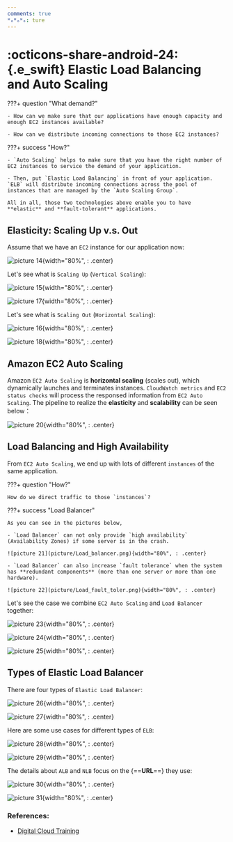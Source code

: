 ```yaml
---
comments: true
ᴴₒᴴₒᴴₒ: ture
---
```


# **:octicons-share-android-24:{.e_swift} Elastic Load Balancing and Auto Scaling**

???+ question "What demand?"

    - How can we make sure that our applications have enough capacity and enough EC2 instances available?

    - How can we distribute incoming connections to those EC2 instances?

???+ success "How?"

    - `Auto Scaling` helps to make sure that you have the right number of EC2 instances to service the demand of your application.

    - Then, put `Elastic Load Balancing` in front of your application. `ELB` will distribute incoming connections across the pool of instances that are managed by the `Auto Scaling Group`.

    All in all, those two technologies above enable you to have **elastic** and **fault-tolerant** applications.
    
## **Elasticity: Scaling Up v.s. Out**

Assume that we have an `EC2` instance for our application now:

![picture 14](picture/Load_scalingup1.png){width="80%", : .center}  

Let's see what is `Scaling Up` (`Vertical Scaling`):

![picture 15](picture/Load_scalingup2.png){width="80%", : .center}

![picture 17](picture/Load_vertialscale.png){width="80%", : .center}  


Let's see what is `Scaling Out` (`Horizontal Scaling`):

![picture 16](picture/Load_scalingout.png){width="80%", : .center}  

![picture 18](picture/Load_horizontalscale.png){width="80%", : .center}  

## **Amazon EC2 Auto Scaling**

Amazon `EC2 Auto Scaling` is **horizontal scaling** (scales out), which dynamically launches and terminates instances. `CloudWatch metrics` and `EC2 status checks` will process the responsed information from `EC2 Auto Scaling`. The pipeline to realize the **elasticity** and **scalability** can be seen below：

![picture 20](picture/Load_AWS_auto_scale.png){width="80%", : .center}    


## **Load Balancing and High Availability**

From `EC2 Auto Scaling`, we end up with lots of different `instances` of the same application. 

???+ question "How?"

    How do we direct traffic to those `instances`?

???+ success "Load Balancer"

    As you can see in the pictures below, 
    
    - `Load Balancer` can not only provide `high availability` (Availability Zones) if some server is in the crash.

    ![picture 21](picture/Load_balancer.png){width="80%", : .center}  

    - `Load Balancer` can also increase `fault tolerance` when the system has **redundant components** (more than one server or more than one hardware).

    ![picture 22](picture/Load_fault_toler.png){width="80%", : .center}  

Let's see the case we combine `EC2 Auto Scaling` and `Load Balancer` together:

![picture 23](picture/Load_combine1.png){width="80%", : .center}
    
![picture 24](picture/Load_combine2.png){width="80%", : .center}  

![picture 25](picture/Load_combine3.png){width="80%", : .center}  


## **Types of Elastic Load Balancer**

There are four types of `Elastic Load Balancer`:

![picture 26](picture/Load_type1.png){width="80%", : .center}   

![picture 27](picture/Load_type2.png){width="80%", : .center}   

Here are some use cases for different types of `ELB`:

![picture 28](picture/Load_type_use1.png){width="80%", : .center}   

![picture 29](picture/Load_type_use2.png){width="80%", : .center}   

The details about `ALB` and `NLB` focus on the {==**URL**==} they use:

![picture 30](picture/Load_alb.png){width="80%", : .center}   

![picture 31](picture/Load_nlb.png){width="80%", : .center}   


### **References:**

- [Digital Cloud Training](https://digitalcloud.training/)
